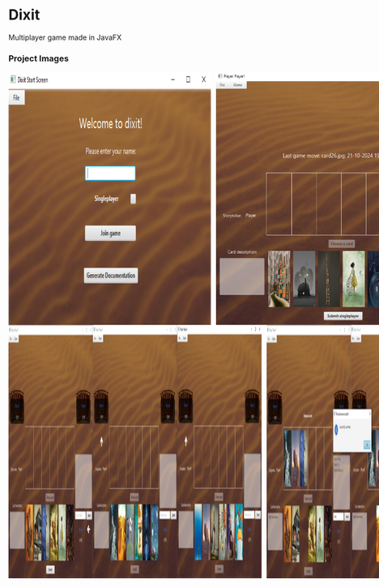 # Dixit
Multiplayer game made in JavaFX

### Project Images

<div style="display: flex; gap: 10px;">
    <img src="Images_github/1.png" alt="Image 1" width="400" height="500" />
    <img src="Images_github/2.png" alt="Image 2" width="600" height="500" />
</div>

<div style="display: flex; gap: 10px;">
    <img src="Images_github/3.png" alt="Image 1" width="500" height="500" />
    <img src="Images_github/4.png" alt="Image 2" width="500" height="500" />
</div>
